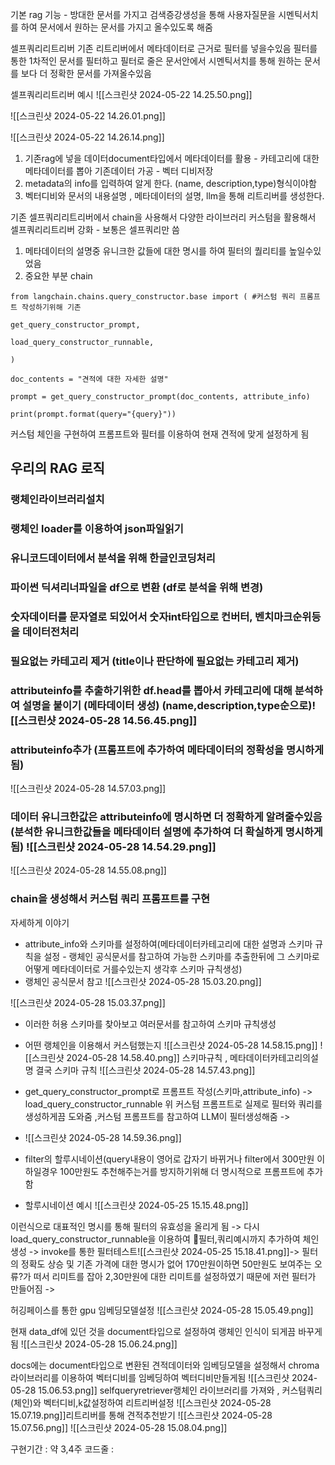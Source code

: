 기본 rag 기능 - 방대한 문서를 가지고 검색증강생성을 통해 사용자질문을 시멘틱서치를 하여 문서에서 원하는 문서를 가지고 올수있도록 해줌


셀프쿼리리트리버
기존 리트리버에서 메타데이터로 근거로 필터를 넣을수있음
필터를 통한 1차적인 문서를 필터하고 필터로 줄은 문서안에서 시멘틱서치를 통해 원하는 문서를 보다 더 정확한 문서를 가져올수있음 

 
 셀프쿼리리트리버 예시
![[스크린샷 2024-05-22 14.25.50.png]]

![[스크린샷 2024-05-22 14.26.01.png]]

![[스크린샷 2024-05-22 14.26.14.png]]

1. 기존rag에 넣을 데이터document타입에서 메타데이터를 활용 -  카테고리에 대한 메타데이터를 뽑아 기존데이터 가공 - 벡터 디비저장
2. metadata의 info를 입력하여 알게 한다. (name, description,type)형식이야함
3. 벡터디비와 문서의 내용설명 , 메타데이터의 설명, llm을 통해 리트리버를 생성한다.

기존 셀프쿼리리트리버에서 chain을 사용해서 다양한 라이브러리 커스텀을 활용해서 셀프쿼리리트리버 강화 - 보통은 셀프쿼리만 씀 

1. 메타데이터의 설명중 유니크한 값들에 대한 명시를 하여 필터의 퀄리티를 높일수있었음 
2. 중요한 부분 chain

```
from langchain.chains.query_constructor.base import ( #커스텀 쿼리 프롬프트 작성하기위해 기존

get_query_constructor_prompt,

load_query_constructor_runnable,

)
```

```
doc_contents = "견적에 대한 자세한 설명"

prompt = get_query_constructor_prompt(doc_contents, attribute_info)

print(prompt.format(query="{query}"))
```
커스텀 체인을 구현하여 프롬프트와 필터를 이용하여 현재 견적에 맞게 설정하게 됨



## 우리의 RAG 로직
### 랭체인라이브러리설치 
### 랭체인 loader를 이용하여 json파일읽기
### 유니코드데이터에서 분석을 위해 한글인코딩처리
### 파이썬 딕셔리너파일을  df으로 변환 (df로 분석을 위해 변경) 
### 숫자데이터를 문자열로 되있어서 숫자int타입으로 컨버터, 벤치마크순위등을 데이터전처리
### 필요없는 카테고리 제거  (title이나 판단하에 필요없는 카테고리 제거)
### attributeinfo를 추출하기위한 df.head를 뽑아서 카테고리에 대해 분석하여 설명을 붙이기 (메타데이터 생성) (name,description,type순으로)![[스크린샷 2024-05-28 14.56.45.png]]
### attributeinfo추가 (프롬프트에 추가하여 메타데이터의 정확성을 명시하게 됨)
![[스크린샷 2024-05-28 14.57.03.png]]
###  데이터 유니크한값은 attributeinfo에 명시하면 더 정확하게 알려줄수있음(분석한 유니크한값들을 메타데이터 설명에 추가하여 더 확실하게 명시하게 됨)  ![[스크린샷 2024-05-28 14.54.29.png]]

![[스크린샷 2024-05-28 14.55.08.png]]
### chain을 생성해서 커스텀 쿼리 프롬프트를 구현 
자세하게 이야기 
- attribute_info와 스키마를 설정하여(메타데이터카테고리에 대한 설명과 스키마 규칙을 설정 - 랭체인 공식문서를 참고하여 가능한 스키마를 추출한뒤에 그 스키마로 어떻게 메타데이터로 거를수있는지 생각후 스키마 규칙생성)
- 랭체인 공식문서 참고
![[스크린샷 2024-05-28 15.03.20.png]]

![[스크린샷 2024-05-28 15.03.37.png]]
- 이러한 허용 스키마를 찾아보고 여러문서를 참고하여 스키마 규칙생성

- 어떤 랭체인을 이용해서 커스텀했는지 
![[스크린샷 2024-05-28 14.58.15.png]]
![[스크린샷 2024-05-28 14.58.40.png]]
											스키마규칙  ,          메타데이터카테고리의설명
결국 스키마 규칙
![[스크린샷 2024-05-28 14.57.43.png]]
- get_query_constructor_prompt로 프롬프트 작성(스키마,attribute_info) -> load_query_constructor_runnable 위 커스텀 프롬프트로 실제로 필터와 쿼리를 생성하게끔 도와줌 ,커스텀 프롬프트를 참고하여 LLM이  필터생성해줌 ->
- ![[스크린샷 2024-05-28 14.59.36.png]]
- filter의 할루시네이션(query내용이 영어로 갑자기 바뀌거나 filter에서 300만원 이하일경우 100만원도 추천해주는거를 방지하기위해 더 명시적으로 프롬프트에 추가함
- 할루시네이션 예시 
![[스크린샷 2024-05-25 15.15.48.png]]

이런식으로 대표적인 명시를 통해 필터의 유효성을 올리게 됨 -> 다시 load_query_constructor_runnable을 이용하여 필터,쿼리예시까지 추가하여 체인생성 -> invoke를 통한 필터테스트![[스크린샷 2024-05-25 15.18.41.png]]->
필터의 정확도 상승 및 기존 가격에 대한 명시가 없어 170만원이하면 50만원도 보여주는 오류?가 떠서 리미트를 잡아 2,30만원에 대한 리미트를 설정하였기 때문에 저런 필터가 만들어짐 ->  



허깅페이스를 통한 gpu 임베딩모델설정
![[스크린샷 2024-05-28 15.05.49.png]]


현재 data_df에 있던 것을 document타입으로 설정하여 랭체인 인식이 되게끔 바꾸게 됨
![[스크린샷 2024-05-28 15.06.24.png]]


docs에는 document타입으로 변환된 견적데이터와 임베딩모델을 설정해서 chroma라이브러리를 이용하여 벡터디비를 임베딩하여 벡터디비만들게됨
![[스크린샷 2024-05-28 15.06.53.png]]
selfqueryretriever랭체인 라이브러리를 가져와 , 커스텀쿼리(체인)와 벡터디비,k값설정하여 리트리버설정 ![[스크린샷 2024-05-28 15.07.19.png]]리트리버를 통해 견적추천받기 
![[스크린샷 2024-05-28 15.07.56.png]]
![[스크린샷 2024-05-28 15.08.04.png]]



구현기간 : 약 3,4주
코드줄 : 